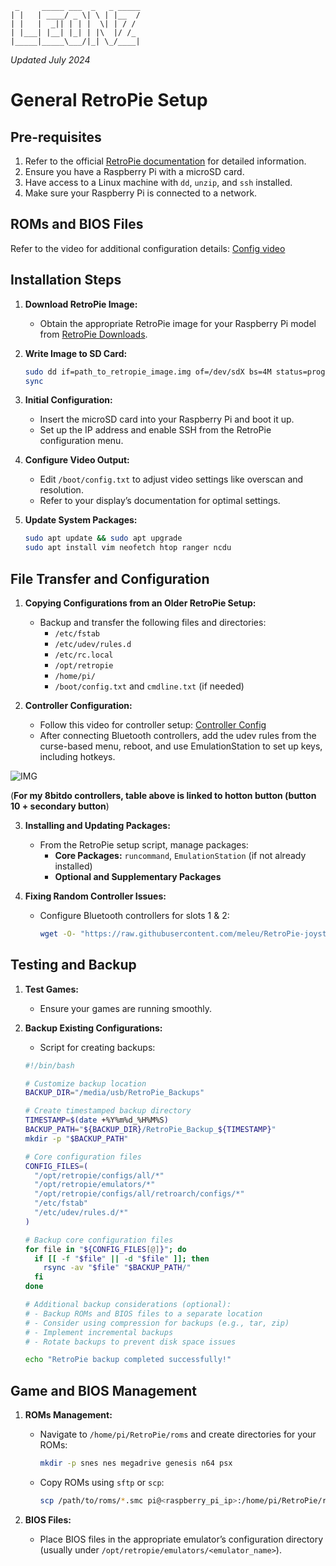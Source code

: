 ```
 _     _____ ___  _   _ _____
| |   | ____/ _ \| \ | |__  /
| |   |  _|| | | |  \| | / / 
| |___| |__| |_| | |\  |/ /_ 
|_____|_____\___/|_| \_/____|
```
_Updated July 2024_

# General RetroPie Setup

## Pre-requisites

1. Refer to the official [RetroPie documentation](https://retropie.org.uk/docs/) for detailed information.
2. Ensure you have a Raspberry Pi with a microSD card.
3. Have access to a Linux machine with `dd`, `unzip`, and `ssh` installed.
4. Make sure your Raspberry Pi is connected to a network.

## ROMs and BIOS Files

Refer to the video for additional configuration details: [Config video](https://www.youtube.com/watch?v=N3A77Oxbm3g)

## Installation Steps

1. **Download RetroPie Image:**
   - Obtain the appropriate RetroPie image for your Raspberry Pi model from [RetroPie Downloads](https://retropie.org.uk/download).

2. **Write Image to SD Card:**
   ```bash
   sudo dd if=path_to_retropie_image.img of=/dev/sdX bs=4M status=progress
   sync
   ```

3. **Initial Configuration:**
   - Insert the microSD card into your Raspberry Pi and boot it up.
   - Set up the IP address and enable SSH from the RetroPie configuration menu.

4. **Configure Video Output:**
   - Edit `/boot/config.txt` to adjust video settings like overscan and resolution.
   - Refer to your display’s documentation for optimal settings.

5. **Update System Packages:**
   ```bash
   sudo apt update && sudo apt upgrade
   sudo apt install vim neofetch htop ranger ncdu
   ```

## File Transfer and Configuration

1. **Copying Configurations from an Older RetroPie Setup:**
   - Backup and transfer the following files and directories:
     - `/etc/fstab`
     - `/etc/udev/rules.d`
     - `/etc/rc.local`
     - `/opt/retropie`
     - `/home/pi/`
     - `/boot/config.txt` and `cmdline.txt` (if needed)

2. **Controller Configuration:**
   - Follow this video for controller setup: [Controller Config](https://www.youtube.com/watch?v=Lt9Xu3r9k4o)
   - After connecting Bluetooth controllers, add the udev rules from the curse-based menu, reboot, and use EmulationStation to set up keys, including hotkeys.

![IMG](https://hackster.imgix.net/uploads/attachments/394225/Retropie-hotkeys.png?auto=compress%2Cformat&w=740&h=555&fit=max)

(**For my 8bitdo controllers, table above is linked to hotton button (button 10 + secondary button**)

3. **Installing and Updating Packages:**
   - From the RetroPie setup script, manage packages:
     - **Core Packages:** `runcommand`, `EmulationStation` (if not already installed)
     - **Optional and Supplementary Packages**

4. **Fixing Random Controller Issues:**
   - Configure Bluetooth controllers for slots 1 & 2:
     ```bash
     wget -O- "https://raw.githubusercontent.com/meleu/RetroPie-joystick-selection/master/install.sh" | sudo bash
     ```

## Testing and Backup

1. **Test Games:**
   - Ensure your games are running smoothly.

2. **Backup Existing Configurations:**
   - Script for creating backups:
   ```bash
   #!/bin/bash

   # Customize backup location
   BACKUP_DIR="/media/usb/RetroPie_Backups"

   # Create timestamped backup directory
   TIMESTAMP=$(date +%Y%m%d_%H%M%S)
   BACKUP_PATH="${BACKUP_DIR}/RetroPie_Backup_${TIMESTAMP}"
   mkdir -p "$BACKUP_PATH"

   # Core configuration files
   CONFIG_FILES=(
     "/opt/retropie/configs/all/*"
     "/opt/retropie/emulators/*"
     "/opt/retropie/configs/all/retroarch/configs/*"
     "/etc/fstab"
     "/etc/udev/rules.d/*"
   )

   # Backup core configuration files
   for file in "${CONFIG_FILES[@]}"; do
     if [[ -f "$file" || -d "$file" ]]; then
       rsync -av "$file" "$BACKUP_PATH/"
     fi
   done

   # Additional backup considerations (optional):
   # - Backup ROMs and BIOS files to a separate location
   # - Consider using compression for backups (e.g., tar, zip)
   # - Implement incremental backups
   # - Rotate backups to prevent disk space issues

   echo "RetroPie backup completed successfully!"
   ```

## Game and BIOS Management

1. **ROMs Management:**
   - Navigate to `/home/pi/RetroPie/roms` and create directories for your ROMs:
     ```bash
     mkdir -p snes nes megadrive genesis n64 psx
     ```
   - Copy ROMs using `sftp` or `scp`:
     ```bash
     scp /path/to/roms/*.smc pi@<raspberry_pi_ip>:/home/pi/RetroPie/roms/snes
     ```

2. **BIOS Files:**
   - Place BIOS files in the appropriate emulator’s configuration directory (usually under `/opt/retropie/emulators/<emulator_name>`).

